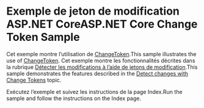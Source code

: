# <a name="aspnet-core-change-token-sample"></a><span data-ttu-id="63884-101">Exemple de jeton de modification ASP.NET Core</span><span class="sxs-lookup"><span data-stu-id="63884-101">ASP.NET Core Change Token Sample</span></span>

<span data-ttu-id="63884-102">Cet exemple montre l’utilisation de [ChangeToken](https://docs.microsoft.com/dotnet/api/microsoft.extensions.primitives.changetoken).</span><span class="sxs-lookup"><span data-stu-id="63884-102">This sample illustrates the use of [ChangeToken](https://docs.microsoft.com/dotnet/api/microsoft.extensions.primitives.changetoken).</span></span> <span data-ttu-id="63884-103">Cet exemple montre les fonctionnalités décrites dans la rubrique [Détecter les modifications à l’aide de jetons de modification](https://docs.microsoft.com/aspnet/core/fundamentals/change-tokens).</span><span class="sxs-lookup"><span data-stu-id="63884-103">This sample demonstrates the features described in the [Detect changes with Change Tokens](https://docs.microsoft.com/aspnet/core/fundamentals/change-tokens) topic.</span></span>

<span data-ttu-id="63884-104">Exécutez l’exemple et suivez les instructions de la page Index.</span><span class="sxs-lookup"><span data-stu-id="63884-104">Run the sample and follow the instructions on the Index page.</span></span>
